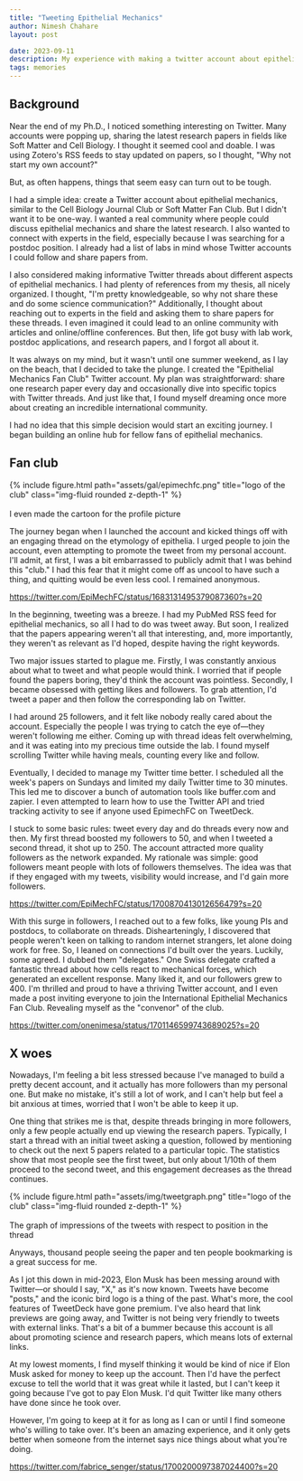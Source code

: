 ```yaml
---
title: "Tweeting Epithelial Mechanics"
author: Nimesh Chahare
layout: post

date: 2023-09-11
description: My experience with making a twitter account about epithelial mechancis
tags: memories
---
```


## Background

Near the end of my Ph.D., I noticed something interesting on Twitter. Many accounts were popping up, sharing the latest research papers in fields like Soft Matter and Cell Biology. I thought it seemed cool and doable. I was using Zotero's RSS feeds to stay updated on papers, so I thought, "Why not start my own account?"

But, as often happens, things that seem easy can turn out to be tough.

I had a simple idea: create a Twitter account about epithelial mechanics, similar to the Cell Biology Journal Club or Soft Matter Fan Club. But I didn't want it to be one-way. I wanted a real community where people could discuss epithelial mechanics and share the latest research. I also wanted to connect with experts in the field, especially because I was searching for a postdoc position. I already had a list of labs in mind whose Twitter accounts I could follow and share papers from.

I also considered making informative Twitter threads about different aspects of epithelial mechanics. I had plenty of references from my thesis, all nicely organized. I thought, "I'm pretty knowledgeable, so why not share these and do some science communication?" Additionally, I thought about reaching out to experts in the field and asking them to share papers for these threads. I even imagined it could lead to an online community with articles and online/offline conferences. But then, life got busy with lab work, postdoc applications, and research papers, and I forgot all about it.

It was always on my mind, but it wasn't until one summer weekend, as I lay on the beach, that I decided to take the plunge. I created the "Epithelial Mechanics Fan Club" Twitter account. My plan was straightforward: share one research paper every day and occasionally dive into specific topics with Twitter threads. And just like that, I found myself dreaming once more about creating an incredible international community.

I had no idea that this simple decision would start an exciting journey. I began building an online hub for fellow fans of epithelial mechanics.

## Fan club

<div class="row justify-content-sm-center">
{% include figure.html path="assets/gal/epimechfc.png" title="logo of the club" class="img-fluid rounded z-depth-1" %}
</div>
<br>
I even made the cartoon for the profile picture 
<br>

The journey began when I launched the account and kicked things off with an engaging thread on the etymology of epithelia. I urged people to join the account, even attempting to promote the tweet from my personal account. I'll admit, at first, I was a bit embarrassed to publicly admit that I was behind this "club." I had this fear that it might come off as uncool to have such a thing, and quitting would be even less cool. I remained anonymous.

 https://twitter.com/EpiMechFC/status/1683131495379087360?s=20

In the beginning, tweeting was a breeze. I had my PubMed RSS feed for epithelial mechanics, so all I had to do was tweet away. But soon, I realized that the papers appearing weren't all that interesting, and, more importantly, they weren't as relevant as I'd hoped, despite having the right keywords.

Two major issues started to plague me. Firstly, I was constantly anxious about what to tweet and what people would think. I worried that if people found the papers boring, they'd think the account was pointless. Secondly, I became obsessed with getting likes and followers. To grab attention, I'd tweet a paper and then follow the corresponding lab on Twitter.

I had around 25 followers, and it felt like nobody really cared about the account. Especially the people I was trying to catch the eye of—they weren't following me either. Coming up with thread ideas felt overwhelming, and it was eating into my precious time outside the lab. I found myself scrolling Twitter while having meals, counting every like and follow.

Eventually, I decided to manage my Twitter time better. I scheduled all the week's papers on Sundays and limited my daily Twitter time to 30 minutes. This led me to discover a bunch of automation tools like buffer.com and zapier. I even attempted to learn how to use the Twitter API and tried tracking activity to see if anyone used EpimechFC on TweetDeck.

I stuck to some basic rules: tweet every day and do threads every now and then. My first thread boosted my followers to 50, and when I tweeted a second thread, it shot up to 250. The account attracted more quality followers as the network expanded. My rationale was simple: good followers meant people with lots of followers themselves. The idea was that if they engaged with my tweets, visibility would increase, and I'd gain more followers.

 https://twitter.com/EpiMechFC/status/1700870413012656479?s=20 

With this surge in followers, I reached out to a few folks, like young PIs and postdocs, to collaborate on threads. Dishearteningly, I discovered that people weren't keen on talking to random internet strangers, let alone doing work for free. So, I leaned on connections I'd built over the years. Luckily, some agreed. I dubbed them "delegates." One Swiss delegate crafted a fantastic thread about how cells react to mechanical forces, which generated an excellent response. Many liked it, and our followers grew to 400. I'm thrilled and proud to have a thriving Twitter account, and I even made a post inviting everyone to join the International Epithelial Mechanics Fan Club. Revealing myself as the "convenor" of the club.

https://twitter.com/onenimesa/status/1701146599743689025?s=20 


## X woes

Nowadays, I'm feeling a bit less stressed because I've managed to build a pretty decent account, and it actually has more followers than my personal one. But make no mistake, it's still a lot of work, and I can't help but feel a bit anxious at times, worried that I won't be able to keep it up.

One thing that strikes me is that, despite threads bringing in more followers, only a few people actually end up viewing the research papers. Typically, I start a thread with an initial tweet asking a question, followed by mentioning to check out the next 5 papers related to a particular topic. The statistics show that most people see the first tweet, but only about 1/10th of them proceed to the second tweet, and this engagement decreases as the thread continues.

<div class="row justify-content-sm-center">
{% include figure.html path="assets/img/tweetgraph.png" title="logo of the club" class="img-fluid rounded z-depth-1" %}
</div>
<br>
The graph of impressions of the tweets with respect to position in the thread
<br>

Anyways, thousand people seeing the paper and ten people bookmarking is a great success for me.

As I jot this down in mid-2023, Elon Musk has been messing around with Twitter—or should I say, "X," as it's now known. Tweets have become "posts," and the iconic bird logo is a thing of the past. What's more, the cool features of TweetDeck have gone premium. I've also heard that link previews are going away, and Twitter is not being very friendly to tweets with external links. That's a bit of a bummer because this account is all about promoting science and research papers, which means lots of external links.

At my lowest moments, I find myself thinking it would be kind of nice if Elon Musk asked for money to keep up the account. Then I'd have the perfect excuse to tell the world that it was great while it lasted, but I can't keep it going because I've got to pay Elon Musk. I'd quit Twitter like many others have done since he took over.

However, I'm going to keep at it for as long as I can or until I find someone who's willing to take over. It's been an amazing experience, and it only gets better when someone from the internet says nice things about what you're doing.

https://twitter.com/fabrice_senger/status/1700200097387024400?s=20 